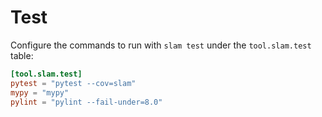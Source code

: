 # Test

Configure the commands to run with `slam test` under the `tool.slam.test` table:

```toml
[tool.slam.test]
pytest = "pytest --cov=slam"
mypy = "mypy"
pylint = "pylint --fail-under=8.0"
```